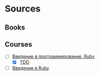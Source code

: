 # Sources

## Books

## Courses

- [ ] [Введение в программирование. Ruby](https://learn.dualboot.ru/courses/5/lessons/74/theories)
  - [x] [TDD](https://ru.wikipedia.org/wiki/Разработка_через_тестирование)

- [ ] [Введение в Ruby](https://ru.hexlet.io/courses/ruby)
